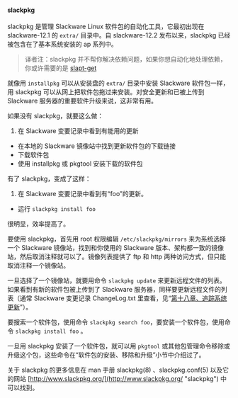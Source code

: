 #### slackpkg

slackpkg 是管理 Slackware Linux 软件包的自动化工具，它最初出现在 slackware-12.1 的 `extra/` 目录中。自 slackware-12.2 发布以来，slackpkg 已经被包含在了基本系统安装的 ap 系列中。

> 译者注：slackpkg 并不帮你解决依赖问题，如果你想自动化地处理依赖，你或许需要的是 [slapt-get](https://github.com/jaos/slapt-get)

就像用 `installpkg` 可以从安装盘的 `extra/` 目录中安装 Slackware 软件包一样，用 slackpkg 可以从网上把软件包拖过来安装。对安全更新和已被上传到 Slackware 服务器的重要软件升级来说，这非常有用。

如果没有 slackpkg，就要这么做：

1. 在 Slackware 变要记录中看到有能用的更新

- 在本地的 Slackware 镜像站中找到更新软件包的下载链接
- 下载软件包
- 使用 installpkg 或 pkgtool 安装下载的软件包

有了 slackpkg，变成了这样：

1. 在 Slackware 变要记录中看到有“foo”的更新。

- 运行 `slackpkg install foo`

很明显，效率提高了。

要使用 slackpkg，首先用 root 权限编辑 `/etc/slackpkg/mirrors` 来为系统选择一个 Slackware 镜像站，找到和你使用的 Slackware 版本、架构都一致的镜像站，然后取消注释就可以了。镜像列表提供了 ftp 和 http 两种访问方式，但只能取消注释一个镜像站。

一旦选择了一个镜像站，就要用命令 `slackpkg update` 来更新远程文件的列表。如果看到有新的软件包被上传到了 Slackware 服务器，同样要更新远程文件的列表（通常 Slackware 变更记录 ChangeLog.txt 里查看，见“[第十八章、追踪系统更新](../../chapter_18/README.md)”）。

要搜索一个软件包，使用命令 `slackpkg search foo`，要安装一个软件包，使用命令 `slackpkg install foo` 。

一旦用 slackpkg 安装了一个软件包，就可以用 `pkgtool` 或其他包管理命令移除或升级这个包，这些命令在“软件包的安装、移除和升级”小节中介绍过了。

关于 slackpkg 的更多信息在 man 手册 slackpkg(8) 、slackpkg.conf(5) 以及它的网站 [http://www.slackpkg.org/](http://www.slackpkg.org/ "slackpkg") 中可以找到。
